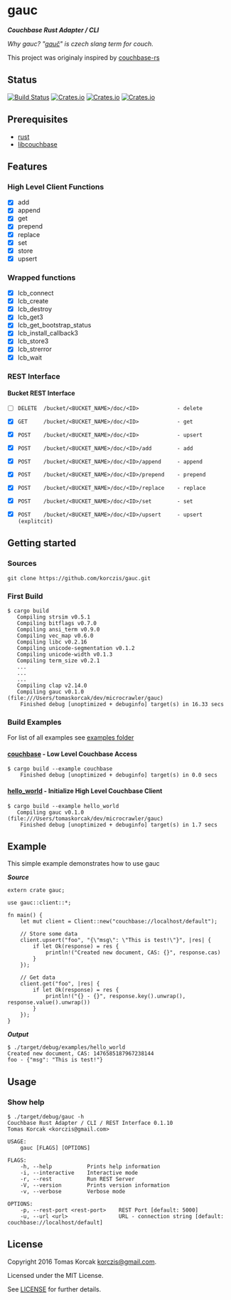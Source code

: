 # gauc

***Couchbase Rust Adapter / CLI***

*Why gauc? "[gauč](https://en.wiktionary.org/wiki/gau%C4%8D)" is czech slang term for couch.*

This project was originaly inspired by [couchbase-rs](https://github.com/daschl/couchbase-rs)

## Status

[![Build Status](https://travis-ci.org/ApolloCrawler/gauc.svg?branch=master)](https://travis-ci.org/ApolloCrawler/gauc)
[![Crates.io](https://img.shields.io/crates/v/gauc.svg)](https://crates.io/crates/gauc)
[![Crates.io](https://img.shields.io/crates/d/gauc.svg)](https://crates.io/crates/gauc)
[![Crates.io](https://img.shields.io/crates/dv/gauc.svg)](https://crates.io/crates/gauc)

## Prerequisites

- [rust](https://www.rust-lang.org/en-US/)
- [libcouchbase](https://github.com/couchbase/libcouchbase)

## Features

### High Level Client Functions

- [x] add
- [x] append
- [x] get
- [x] prepend
- [x] replace
- [x] set
- [x] store
- [x] upsert

### Wrapped functions

- [x] lcb_connect
- [x] lcb_create
- [x] lcb_destroy
- [x] lcb_get3
- [x] lcb_get_bootstrap_status
- [x] lcb_install_callback3
- [x] lcb_store3
- [x] lcb_strerror
- [x] lcb_wait

### REST Interface

#### Bucket REST Interface

- [ ] `DELETE  /bucket/<BUCKET_NAME>/doc/<ID>            - delete`
- [x] `GET     /bucket/<BUCKET_NAME>/doc/<ID>            - get`
- [x] `POST    /bucket/<BUCKET_NAME>/doc/<ID>            - upsert`
- [x] `POST    /bucket/<BUCKET_NAME>/doc/<ID>/add        - add`
- [x] `POST    /bucket/<BUCKET_NAME>/doc/<ID>/append     - append`
- [x] `POST    /bucket/<BUCKET_NAME>/doc/<ID>/prepend    - prepend`
- [x] `POST    /bucket/<BUCKET_NAME>/doc/<ID>/replace    - replace`
- [x] `POST    /bucket/<BUCKET_NAME>/doc/<ID>/set        - set`
- [x] `POST    /bucket/<BUCKET_NAME>/doc/<ID>/upsert     - upsert (explitcit)`


## Getting started

### Sources

```
git clone https://github.com/korczis/gauc.git
```

### First Build

```
$ cargo build
   Compiling strsim v0.5.1
   Compiling bitflags v0.7.0
   Compiling ansi_term v0.9.0
   Compiling vec_map v0.6.0
   Compiling libc v0.2.16
   Compiling unicode-segmentation v0.1.2
   Compiling unicode-width v0.1.3
   Compiling term_size v0.2.1
   ...
   ...
   ...
   Compiling clap v2.14.0
   Compiling gauc v0.1.0 (file:///Users/tomaskorcak/dev/microcrawler/gauc)
    Finished debug [unoptimized + debuginfo] target(s) in 16.33 secs
```

### Build Examples

For list of all examples see [examples folder](https://github.com/korczis/gauc/tree/master/examples)

#### [couchbase](https://github.com/korczis/gauc/blob/master/examples/couchbase.rs) - Low Level Couchbase Access

```
$ cargo build --example couchbase
    Finished debug [unoptimized + debuginfo] target(s) in 0.0 secs
```

#### [hello_world](https://github.com/korczis/gauc/blob/master/examples/hello_world.rs) - Initialize High Level Couchbase Client

```
$ cargo build --example hello_world
   Compiling gauc v0.1.0 (file:///Users/tomaskorcak/dev/microcrawler/gauc)
    Finished debug [unoptimized + debuginfo] target(s) in 1.7 secs
```

## Example

This simple example demonstrates how to use gauc

***Source***

```
extern crate gauc;

use gauc::client::*;

fn main() {
    let mut client = Client::new("couchbase://localhost/default");

    // Store some data
    client.upsert("foo", "{\"msg\": \"This is test!\"}", |res| {
        if let Ok(response) = res {
            println!("Created new document, CAS: {}", response.cas)
        }
    });

    // Get data
    client.get("foo", |res| {
        if let Ok(response) = res {
            println!("{} - {}", response.key().unwrap(), response.value().unwrap())
        }
    });
}
```

***Output***

```
$ ./target/debug/examples/hello_world
Created new document, CAS: 1476585187967238144
foo - {"msg": "This is test!"}
```

## Usage

### Show help

```
$ ./target/debug/gauc -h
Couchbase Rust Adapter / CLI / REST Interface 0.1.10
Tomas Korcak <korczis@gmail.com>

USAGE:
    gauc [FLAGS] [OPTIONS]

FLAGS:
    -h, --help           Prints help information
    -i, --interactive    Interactive mode
    -r, --rest           Run REST Server
    -V, --version        Prints version information
    -v, --verbose        Verbose mode

OPTIONS:
    -p, --rest-port <rest-port>    REST Port [default: 5000]
    -u, --url <url>                URL - connection string [default: couchbase://localhost/default]
```

## License
Copyright 2016 Tomas Korcak <korczis@gmail.com>.

Licensed under the MIT License.

See [LICENSE](https://github.com/korczis/gauc/blob/master/LICENSE) for further details.
